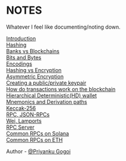 # NOTES
Whatever I feel like documenting/noting down.

[Introduction](./introduction.md) <br />
[Hashing](./hashing.md) <br />
[Banks vs Blockchains](BvB.md) <br />
[Bits and Bytes](Bits&Bytes.md) <br />
[Encodings](encodings.md) <br />
[Hashing vs Encryption](encryption.md) <br />
[Asymmetric Encryption](asymmetric-encryption.md) <br />
[Creating a public/private keypair](keypair.md) <br />
[How do transactions work on the blockchain](transactions.md) <br />
[Hierarchical Deterministic(HD) wallet](HD-wallet.md) <br />
[Mnemonics and Derivation paths](wallet.md) <br />
[Keccak-256](keccak-256.md) <br />
[RPC, JSON-RPCs](RPC.md) <br />
[Wei, Lamports](Wei-Lamports.md) <br />
[RPC Server](RPC-server.md) <br />
[Common RPCs on Solana](common-RPCs-solana.md) <br />
[Common RPCs on ETH](common-RPCs-ETH.md) <br />

Author - [@Priyanku Gogoi](https://github.com/ppriyankuu/)